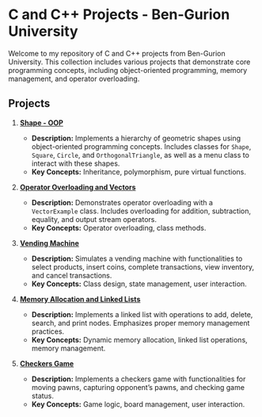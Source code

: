 # C and C++ Projects - Ben-Gurion University

Welcome to my repository of C and C++ projects from Ben-Gurion University. This collection includes various projects that demonstrate core programming concepts, including object-oriented programming, memory management, and operator overloading.

## Projects

1. **[Shape - OOP](https://github.com/ohad123/C_and_Cpp_BGU/tree/main/Shape%20-%20OOP)**
   - **Description:** Implements a hierarchy of geometric shapes using object-oriented programming concepts. Includes classes for `Shape`, `Square`, `Circle`, and `OrthogonalTriangle`, as well as a menu class to interact with these shapes.
   - **Key Concepts:** Inheritance, polymorphism, pure virtual functions.

2. **[Operator Overloading and Vectors](https://github.com/ohad123/C_and_Cpp_BGU/tree/main/Operator%20overloading%20and%20vectors)**
   - **Description:** Demonstrates operator overloading with a `VectorExample` class. Includes overloading for addition, subtraction, equality, and output stream operators.
   - **Key Concepts:** Operator overloading, class methods.

3. **[Vending Machine](https://github.com/ohad123/C_and_Cpp_BGU/tree/main/Vending%20Machine)**
   - **Description:** Simulates a vending machine with functionalities to select products, insert coins, complete transactions, view inventory, and cancel transactions.
   - **Key Concepts:** Class design, state management, user interaction.

4. **[Memory Allocation and Linked Lists](https://github.com/ohad123/C_and_Cpp_BGU/tree/main/Memory%20allocation%20and%20linked%20lists)**
   - **Description:** Implements a linked list with operations to add, delete, search, and print nodes. Emphasizes proper memory management practices.
   - **Key Concepts:** Dynamic memory allocation, linked list operations, memory management.

5. **[Checkers Game](https://github.com/ohad123/C_and_Cpp_BGU/tree/main/Checkers%20game)**
   - **Description:** Implements a checkers game with functionalities for moving pawns, capturing opponent’s pawns, and checking game status.
   - **Key Concepts:** Game logic, board management, user interaction.
